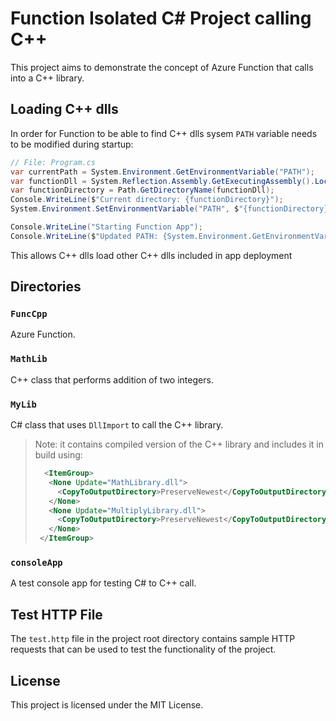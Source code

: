 # Function Isolated C# Project calling C++

This project aims to demonstrate the concept of Azure Function that calls into a C++ library.

## Loading C++ dlls

In order for Function to be able to find C++ dlls sysem `PATH` variable needs to be modified during startup:

```csharp
// File: Program.cs
var currentPath = System.Environment.GetEnvironmentVariable("PATH");
var functionDll = System.Reflection.Assembly.GetExecutingAssembly().Location;
var functionDirectory = Path.GetDirectoryName(functionDll);
Console.WriteLine($"Current directory: {functionDirectory}");
System.Environment.SetEnvironmentVariable("PATH", $"{functionDirectory};{currentPath}");

Console.WriteLine("Starting Function App");
Console.WriteLine($"Updated PATH: {System.Environment.GetEnvironmentVariable("PATH")}");
```

This allows C++ dlls load other C++ dlls included in app deployment

## Directories

### `FuncCpp`

Azure Function.

### `MathLib`

C++ class that performs addition of two integers.

### `MyLib`

C# class that uses `DllImport` to call the C++ library.

> Note: it contains compiled version of the C++ library and includes it in build using:
> ```xml
>   <ItemGroup>
>    <None Update="MathLibrary.dll">
>      <CopyToOutputDirectory>PreserveNewest</CopyToOutputDirectory>
>    </None>
>    <None Update="MultiplyLibrary.dll">
>      <CopyToOutputDirectory>PreserveNewest</CopyToOutputDirectory>
>    </None>
>  </ItemGroup>

### `consoleApp`

A test console app for testing C# to C++ call.

## Test HTTP File

The `test.http` file in the project root directory contains sample HTTP requests that can be used to test the functionality of the project.

## License

This project is licensed under the MIT License.